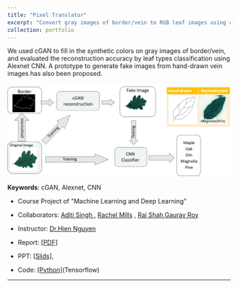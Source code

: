 ```yaml
---
title: "Pixel Translator"
excerpt: "Convert gray images of border/vein to RGB leaf images using cGAN<br/><a href="/portfolio/1seg"><img src='/figures/logo-translator.png' width='400'></a>
collection: portfolio
---
```


We used cGAN to fill in the synthetic colors on gray images of border/vein, and evaluated the reconstruction accuracy by leaf types classification using Alexnet CNN. A prototype to generate fake images from hand-drawn vein images has also been proposed.

<p align="center"><img src="/figures/leaf.png"  width="550" class="inline"/></p>


**Keywords**:  cGAN, Alexnet, CNN
- Course Project of "Machine Learning and Deep Learning" 
- Collaborators: [Aditi Singh
](https://www.linkedin.com/in/aditi-singh-8b7bab61/) , [Rachel Mills](https://www.linkedin.com/in/rachel-m-bb47aa170/) ,  [Raj Shah](https://www.linkedin.com/in/rajshah145/),[Gaurav Roy](https://www.linkedin.com/in/gaurav-roy-74b09b99/)
- Instructor: [Dr.Hien Nguyen](https://www.hvnguyen.com/)

- Report: [[PDF]](https://www.researchgate.net/publication/343178751_Synthetic_Leaf_generation_using_Conditional_Adversarial_Networks_and_classification_with_CNN)
- PPT: [[Slids]](https://www.researchgate.net/publication/325156994_Synthetic_Leaf_generation_using_Conditional_Adversarial_Networks_and_classification_with_CNN?ev=project),
- Code: [[Python]](https://github.com/Xiaoyang-Rebecca/PixelTranslator)(Tensorflow)

---
<!-- << [Back](../) -->
